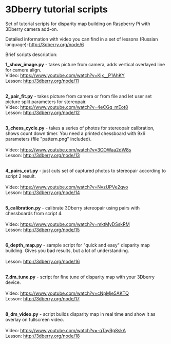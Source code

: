 3Dberry tutorial scripts
===========

Set of tutorial scripts for disparity map building on Raspberry Pi with 3Dberry camera add-on.

Detailed information with video you can find in a set of lessons (Russian language):
http://3dberry.org/node/6 

Brief scripts description:

<b>1_show_image.py</b> - takes picture from camera, adds vertical overlayed line for camera 
align.
<br>Video: https://www.youtube.com/watch?v=Kjx__P1AhKY
<br>Lesson: http://3dberry.org/node/11<br>
<br>

<b>2_pair_fit.py</b> - takes picture from camera or from file and let user set picture
split parameters for stereopair.
<br>Video: https://www.youtube.com/watch?v=4eCGq_mEot8
<br>Lesson: http://3dberry.org/node/12<br>
<br>

<b>3_chess_cycle.py</b> - takes a series of photos for stereopair calibration, shows count
down timer. You need a printed chessboard with 9x6 parameters (file "pattern.png" included).<br>
<br>Video: https://www.youtube.com/watch?v=3COWaa2dW8s
<br>Lesson: http://3dberry.org/node/13<br>
<br>

<b>4_pairs_cut.py</b> - just cuts set of captured photos to stereopair according to 
script 2 result.<br>
<br>Video: https://www.youtube.com/watch?v=NvzUPVe2qvo
<br>Lesson: http://3dberry.org/node/14<br>
<br>

<b>5_calibration.py</b> - calibrate 3Dberry stereopair using pairs with chessboards from
script 4.<br>
<br>Video: https://www.youtube.com/watch?v=mktMyDSskRM
<br>Lesson: http://3dberry.org/node/15<br>
<br>

<b>6_depth_map.py</b> - sample script for "quick and easy" disparity map building. Gives
you bad results, but a lot of understanding.<br>
<br>Lesson: http://3dberry.org/node/16<br>
<br>

<b>7_dm_tune.py</b> - script for fine tune of disparity map with your 3Dberry device.<br>
<br>Video: https://www.youtube.com/watch?v=cNpMje5AKTQ
<br>Lesson: http://3dberry.org/node/17<br>
<br>

<b>8_dm_video.py</b> - script builds disparity map in real time and show it as overlay
on fullscreen video.<br>
<br>Video: https://www.youtube.com/watch?v=-qTayRg8skA
<br>Lesson: http://3dberry.org/node/18<br>
<br>


